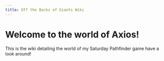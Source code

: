 ```yaml
---
title: Off the Backs of Giants Wiki
---
```


# Welcome to the world of Axios!
This is the wiki detailing the world of my Saturday Pathfinder game have a look around!